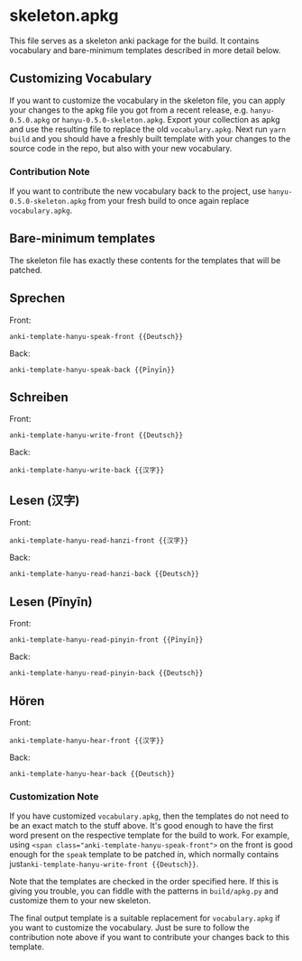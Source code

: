 # skeleton.apkg
This file serves as a skeleton anki package for the build. It contains
vocabulary and bare-minimum templates described in more detail below.

## Customizing Vocabulary
If you want to customize the vocabulary in the skeleton file, you can apply
your changes to the apkg file you got from a recent release, e.g.
`hanyu-0.5.0.apkg` or `hanyu-0.5.0-skeleton.apkg`. Export your collection as
apkg and use the resulting file to replace the old `vocabulary.apkg`. Next run
`yarn build` and you should have a freshly built template with your changes to
the source code in the repo, but also with your new vocabulary.

### Contribution Note
If you want to contribute the new vocabulary back to the project, use
`hanyu-0.5.0-skeleton.apkg` from your fresh build to once again replace
`vocabulary.apkg`.

## Bare-minimum templates
The skeleton file has exactly these contents for the templates that will be
patched.

## Sprechen
Front:
```
anki-template-hanyu-speak-front {{Deutsch}}
```
Back:
```
anki-template-hanyu-speak-back {{Pīnyīn}}
```

## Schreiben
Front:
```
anki-template-hanyu-write-front {{Deutsch}}
```
Back:
```
anki-template-hanyu-write-back {{汉字}}
```

## Lesen (汉字)
Front:
```
anki-template-hanyu-read-hanzi-front {{汉字}}
```
Back:
```
anki-template-hanyu-read-hanzi-back {{Deutsch}}
```

## Lesen (Pīnyīn)
Front:
```
anki-template-hanyu-read-pinyin-front {{Pīnyīn}}
```
Back:
```
anki-template-hanyu-read-pinyin-back {{Deutsch}}
```
## Hören
Front:
```
anki-template-hanyu-hear-front {{汉字}}
```
Back:
```
anki-template-hanyu-hear-back {{Deutsch}}
```

### Customization Note
If you have customized `vocabulary.apkg`, then the templates do not need to
be an exact match to the stuff above. It's good enough to have the first word
present on the respective template for the build to work. For example, using
`<span class="anki-template-hanyu-speak-front">` on the front is good enough
for the `speak` template to be patched in, which normally contains
just`anki-template-hanyu-write-front {{Deutsch}}`.

Note that the templates are checked in the order specified here. If this is
giving you trouble, you can fiddle with the patterns in `build/apkg.py` and
customize them to your new skeleton.

The final output template is a suitable replacement for `vocabulary.apkg` if
you want to customize the vocabulary. Just be sure to follow the contribution
note above if you want to contribute your changes back to this template.
